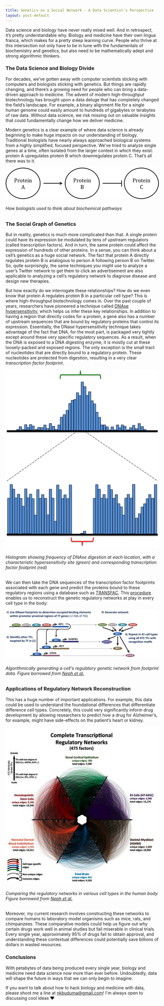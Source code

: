 ```yaml
---
title: Genetics as a Social Network - A Data Scientist's Perspective
layout: post-default
---
```


Data science and biology have never really mixed well. And in retrospect, it’s pretty understandable why. Biology and medicine have their own lingua franca, which makes for a pretty steep learning curve. People who thrive at this intersection not only have to be in tune with the fundamentals of biochemistry and genetics, but also need to be mathematically adept and strong algorithmic thinkers. 

### The Data Science and Biology Divide

For decades, we’ve gotten away with computer scientists sticking with computers and biologists sticking with genetics. But things are rapidly changing, and there’s a growing need for people who can bring a data-driven approach to medicine.  The advent of modern high-throughput biotechnology has brought upon a data deluge that has completely changed the field’s landscape. For example, a binary alignment file for a single human genome could easily amount to hundreds of gigabytes or terabytes of raw data.  Without data science, we risk missing out on valuable insights that could fundamentally change how we deliver medicine. 

Modern genetics is a clear example of where data science is already beginning to make huge impacts on our understanding of biology. Traditional biologists have nearly always approached biological systems from a highly simplified, focused perspective. We’ve tried to analyze single genes at a time, often isolated from the larger context in which they exist: protein A upregulates protein B which downregulates protein C. That’s all there was to it.

![Simple Pathway](/img/simple_pathway.png "Simple Pathway")
###### How biologists used to think about biochemical pathways

### The Social Graph of Genetics

But in reality, genetics is much more complicated than that. A single protein could have its expression be modulated by tens of upstream regulators (called transcription factors). And in turn, the same protein could affect the expression of hundreds of other proteins. In a sense, you can think about a cell’s genetics as a huge social network. The fact that protein A directly regulates protein B is analogous to person A following person B on Twitter.  So, quite surprisingly, the same techniques you might use to analyze a user’s Twitter network to get them to click an advertisement are also applicable to analyzing a cell’s regulatory network to diagnose disease and design new therapies.

But how exactly do we interrogate these relationships? How do we even know that protein A regulates protein B in a particular cell type? This is where high-throughput biotechnology comes in. Over the past couple of years, researchers have pioneered a technique called <a href='http://www.nature.com/nature/journal/v489/n7414/full/nature11212.html' target='_blank'>DNAse hypersensitivity</a>, which helps us infer these key relationships. In addition to having a region that directly codes for a protein, a gene also has a number of upstream sequences that are bound by regulatory proteins that control its expression. Essentially, the DNase hypersensitivity technique takes advantage of the fact that DNA, for the most part, is packaged very tightly except around these very specific regulatory sequences. As a result, when the DNA is exposed to a DNA digesting enzyme, it is mostly cut at these loosely-packed and exposed regions. The only exception is the small tract of nucleotides that are directly bound to a regulatory protein. These nucleotides are protected from digestion, resulting in a very clear *transcription factor footprint*. 

![DNAse Hypersensitivity](/img/hypersensitivity.png "DNAse Hypersensitivity")
###### Histogram showing frequency of DNAse digestion at each location, with a characteristic hypersensitivity site (green) and corresponding transcription factor footprint (red)

We can then take the DNA sequences of the transcription factor footprints associated with each gene and predict the proteins bound to these regulatory regions using a database such as <a href='http://www.gene-regulation.com/pub/databases.html' target='blank'>TRANSFAC</a>. This <a target='_blank' href='http://www.cell.com/cell/abstract/S0092-8674(12)00639-3'>procedure</a> enables us to reconstruct the genetic regulatory networks at play in every cell type in the body:

![Network Construction](/img/gene_network_recon.png "Network Construction")
###### Algorithmically generating a cell's regulatory genetic network from footprint data. Figure borrowed from <a target='_blank' href='http://www.ncbi.nlm.nih.gov/pmc/articles/PMC3679407/'>Neph et al.</a>

### Applications of Regulatory Network Reconstruction

This has a huge number of important applications. For example, this data could be used to understand the foundational differences that differentiate difference cell types. Concretely, this could very significantly inform drug development by allowing researchers to predict how a drug for Alzheimer’s, for example, might have side-effects on the patient’s heart or kidney.

![Cell Specific Networks](/img/cell_type_network_comp.png "Cell Specific Networks")
###### Comparing the regulatory networks in various cell types in the human body. Figure borrowed from <a target='_blank' href='http://www.ncbi.nlm.nih.gov/pmc/articles/PMC3679407/'>Neph et al.</a>

Moreover, my current research involves constructing these networks to compare humans to laboratory model organisms such as mice, rats, and chimpanzees. These comparative models could help us figure out why certain drugs work well in animal studies but fail miserable in clinical trials. Every single year, approximately 95% of drugs fail to obtain approval, and understanding these contextual differences could potentially save billions of dollars in wasted resources. 

### Conclusions

With petabytes of data being produced every single year, biology and medicine need data science now more than ever before. Undoubtedly, data will shape the future in ways that we can only begin to imagine. 

If you want to talk about how to hack biology and medicine with data, please shoot me a line at nkbuduma@gmail.com! I'm always open to discussing cool ideas ❤ 
